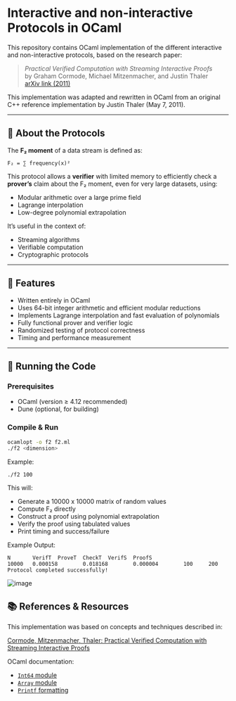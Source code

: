 # Interactive and non-interactive Protocols in OCaml

This repository contains OCaml implementation of the different interactive and non-interactive protocols, based on the research paper:

> *Practical Verified Computation with Streaming Interactive Proofs*  
> by Graham Cormode, Michael Mitzenmacher, and Justin Thaler  
> [arXiv link (2011)](https://arxiv.org/abs/1105.2003)

This implementation was adapted and rewritten in OCaml from an original C++ reference implementation by Justin Thaler (May 7, 2011).

---

## 📘 About the Protocols

The **F₂ moment** of a data stream is defined as:

`F₂ = ∑ frequency(x)²`

This protocol allows a **verifier** with limited memory to efficiently check a **prover’s** claim about the F₂ moment, even for very large datasets, using:
- Modular arithmetic over a large prime field
- Lagrange interpolation
- Low-degree polynomial extrapolation

It’s useful in the context of:
- Streaming algorithms
- Verifiable computation
- Cryptographic protocols

---

## 🧠 Features

- Written entirely in OCaml
- Uses 64-bit integer arithmetic and efficient modular reductions
- Implements Lagrange interpolation and fast evaluation of polynomials
- Fully functional prover and verifier logic
- Randomized testing of protocol correctness
- Timing and performance measurement

---

## 🚀 Running the Code

### Prerequisites
- OCaml (version ≥ 4.12 recommended)
- Dune (optional, for building)

### Compile & Run
```bash
ocamlopt -o f2 f2.ml
./f2 <dimension>
```

Example:
```
./f2 100
```
This will:
- Generate a 10000 x 10000 matrix of random values
- Compute F₂ directly
- Construct a proof using polynomial extrapolation
- Verify the proof using tabulated values
- Print timing and success/failure

Example Output:
```./f2_protocol 100
N       VerifT  ProveT  CheckT  VerifS  ProofS
10000   0.000158        0.018168        0.000004        100     200
Protocol completed successfully!
```
![image](https://github.com/user-attachments/assets/9a3ef6a4-3c04-4160-a8c4-21045fe3b129)

## 📚 References & Resources
This implementation was based on concepts and techniques described in:

[Cormode, Mitzenmacher, Thaler: Practical Verified Computation with Streaming Interactive Proofs](https://arxiv.org/abs/1105.2003)

OCaml documentation:
- [`Int64` module](https://ocaml.org/api/Int64.html)
- [`Array` module](https://ocaml.org/api/Array.html)
- [`Printf` formatting](https://ocaml.org/api/Printf.html)
